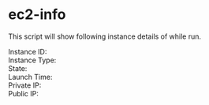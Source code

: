 # ec2-info
This script will show following instance details of while run. </br>

Instance ID: </br>
Instance Type: </br>
State: </br>
Launch Time: </br>
Private IP: </br>
Public IP: 
